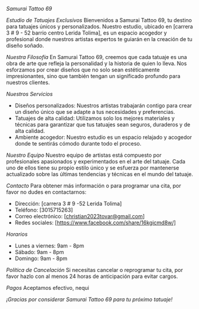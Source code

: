 *Samurai Tattoo 69*

*Estudio de Tatuajes Exclusivos*
Bienvenidos a Samurai Tattoo 69, tu destino para tatuajes únicos y personalizados. Nuestro estudio, ubicado en [carrera 3 # 9 - 52  barrio centro Lerida Tolima], es un espacio acogedor y profesional donde nuestros artistas expertos te guiarán en la creación de tu diseño soñado.

*Nuestra Filosofía*
En Samurai Tattoo 69, creemos que cada tatuaje es una obra de arte que refleja la personalidad y la historia de quien lo lleva. Nos esforzamos por crear diseños que no solo sean estéticamente impresionantes, sino que también tengan un significado profundo para nuestros clientes.

*Nuestros Servicios*
- Diseños personalizados: Nuestros artistas trabajarán contigo para crear un diseño único que se adapte a tus necesidades y preferencias.
- Tatuajes de alta calidad: Utilizamos solo los mejores materiales y técnicas para garantizar que tus tatuajes sean seguros, duraderos y de alta calidad.
- Ambiente acogedor: Nuestro estudio es un espacio relajado y acogedor donde te sentirás cómodo durante todo el proceso.

*Nuestro Equipo*
Nuestro equipo de artistas está compuesto por profesionales apasionados y experimentados en el arte del tatuaje. Cada uno de ellos tiene su propio estilo único y se esfuerza por mantenerse actualizado sobre las últimas tendencias y técnicas en el mundo del tatuaje.

*Contacto*
Para obtener más información o para programar una cita, por favor no dudes en contactarnos:

- Dirección: [carrera 3 # 9 -52 Lerida Tolima]
- Teléfono: [3015715263]
- Correo electrónico: [christian2023tovar@gmail.com]
- Redes sociales: [https://www.facebook.com/share/16kgicmd8w/]

*Horarios*
- Lunes a viernes: 9am - 8pm
- Sábado: 9am - 8pm
- Domingo: 9am - 8pm

*Política de Cancelación*
Si necesitas cancelar o reprogramar tu cita, por favor hazlo con al menos 24 horas de anticipación para evitar cargos.

*Pagos*
Aceptamos efectivo, nequi

*¡Gracias por considerar Samurai Tattoo 69 para tu próximo tatuaje!*
